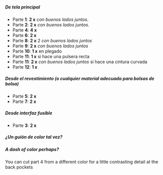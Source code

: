 ##### De tela principal

- Parte **1**: **2 x** _con buenos lados juntos_.
- Parte **2**: **2 x** _con buenos lados juntos_.
- Parte **4**: **4 x**
- Parte **6**: **2 x**
- Parte **8**: **2 x** 2 _con buenos lados juntos_
- Parte **9**: **2 x** _con buenos lados juntos_
- Parte **10**: **1 x** en plegado
- Parte **11**: **1 x** si hace una pulsera recta
- Parte **11**: **2 x** _con buenos lados juntos_ si hace una cintura curvada
- Parte **12**: **1 x**

##### Desde el revestimiento (o cualquier material adecuado para bolsas de bolsa)

- Parte **5**: **2 x**
- Parte **7**: **2 x**

##### Desde interfaz fusible

- Parte **3**: **2 x**

<Tip>

##### ¿Un guión de color tal vez?

##### A dash of color perhaps?

You can cut part 4 from a different color for a little contrasting detail at the back pockets

</Tip>
